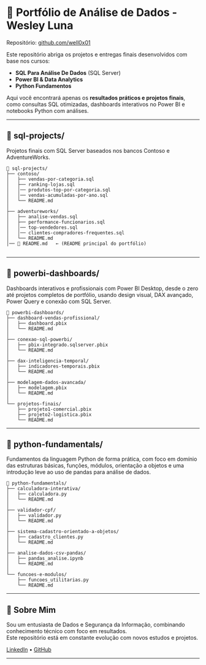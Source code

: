 # 📁 Portfólio de Análise de Dados - Wesley Luna

Repositório: [github.com/well0x01](https://github.com/well0x01)

Este repositório abriga os projetos e entregas finais desenvolvidos com base nos cursos:
- **SQL Para Análise De Dados** (SQL Server)
- **Power BI & Data Analytics**
- **Python Fundamentos**

Aqui você encontrará apenas os **resultados práticos e projetos finais**, como consultas SQL otimizadas, dashboards interativos no Power BI e notebooks Python com análises.

---

## 📂 sql-projects/
Projetos finais com SQL Server baseados nos bancos Contoso e AdventureWorks.

```
📁 sql-projects/     
├── contoso/    
│   ├── vendas-por-categoria.sql  
│   ├── ranking-lojas.sql  
│   │── produtos-top-por-categoria.sql
│   │── vendas-acumuladas-por-ano.sql
│   └── README.md  
│
├── adventureworks/  
│   ├── analise-vendas.sql  
│   ├── performance-funcionarios.sql  
│   │── top-vendedores.sql
│   │── clientes-compradores-frequentes.sql
│   └── README.md  
│── 📄 README.md   ← (README principal do portfólio)
  
```

---

## 📂 powerbi-dashboards/
Dashboards interativos e profissionais com Power BI Desktop, desde o zero até projetos completos de portfólio, usando design visual, DAX avançado, Power Query e conexão com SQL Server.

```
📁 powerbi-dashboards/
├── dashboard-vendas-profissional/
│   ├── dashboard.pbix
│   └── README.md
│
├── conexao-sql-powerbi/
│   ├── pbix-integrado.sqlserver.pbix
│   └── README.md
│
├── dax-inteligencia-temporal/
│   ├── indicadores-temporais.pbix
│   └── README.md
│
├── modelagem-dados-avancada/
│   ├── modelagem.pbix
│   └── README.md
│
└── projetos-finais/
    ├── projeto1-comercial.pbix
    ├── projeto2-logistica.pbix
    └── README.md
```

---

## 📂 python-fundamentals/
Fundamentos da linguagem Python de forma prática, com foco em domínio das estruturas básicas, funções, módulos, orientação a objetos e uma introdução leve ao uso de pandas para análise de dados.

```
📁 python-fundamentals/
├── calculadora-interativa/
│   ├── calculadora.py
│   └── README.md
│
├── validador-cpf/
│   ├── validador.py
│   └── README.md
│
├── sistema-cadastro-orientado-a-objetos/
│   ├── cadastro_clientes.py
│   └── README.md
│
├── analise-dados-csv-pandas/
│   ├── pandas_analise.ipynb
│   └── README.md
│
└── funcoes-e-modulos/
    ├── funcoes_utilitarias.py
    └── README.md
```

---

## 📌 Sobre Mim

Sou um entusiasta de Dados e Segurança da Informação, combinando conhecimento técnico com foco em resultados.  
Este repositório está em constante evolução com novos estudos e projetos.

[LinkedIn](https://www.linkedin.com/in/well0x01) • [GitHub](https://github.com/well0x01)

---
